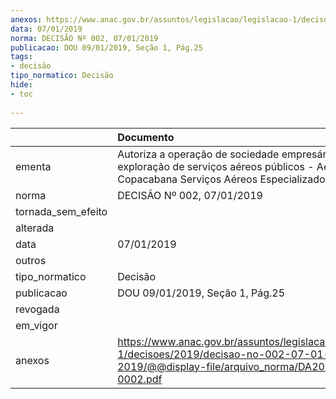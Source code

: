 ```yaml
---
anexos: https://www.anac.gov.br/assuntos/legislacao/legislacao-1/decisoes/2019/decisao-no-002-07-01-2019/@@display-file/arquivo_norma/DA2019-0002.pdf
data: 07/01/2019
norma: DECISÃO Nº 002, 07/01/2019
publicacao: DOU 09/01/2019, Seção 1, Pág.25
tags:
- decisão
tipo_normatico: Decisão
hide: 
- toc 
 
---
```


|                    | Documento                                                                                                                                               |
|:-------------------|:--------------------------------------------------------------------------------------------------------------------------------------------------------|
| ementa             | Autoriza a operação de sociedade empresária para exploração de serviços aéreos públicos - Aero Agrícola Copacabana Serviços Aéreos Especializados Ltda. |
| norma              | DECISÃO Nº 002, 07/01/2019                                                                                                                              |
| tornada_sem_efeito |                                                                                                                                                         |
| alterada           |                                                                                                                                                         |
| data               | 07/01/2019                                                                                                                                              |
| outros             |                                                                                                                                                         |
| tipo_normatico     | Decisão                                                                                                                                                 |
| publicacao         | DOU 09/01/2019, Seção 1, Pág.25                                                                                                                         |
| revogada           |                                                                                                                                                         |
| em_vigor           |                                                                                                                                                         |
| anexos             | https://www.anac.gov.br/assuntos/legislacao/legislacao-1/decisoes/2019/decisao-no-002-07-01-2019/@@display-file/arquivo_norma/DA2019-0002.pdf           |